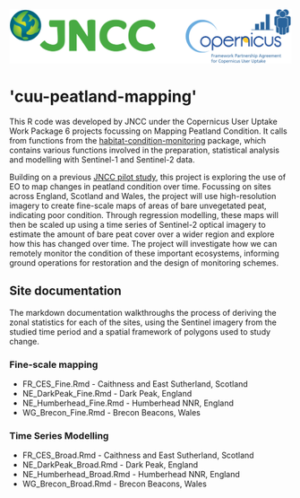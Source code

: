 
[<img src="logos.png">](https://jncc.gov.uk/our-work/copernicus-project/)

<p> 

# 'cuu-peatland-mapping'

This R code was developed by JNCC under the Copernicus User Uptake Work Package 6 projects focussing on Mapping Peatland Condition. It calls from functions from the [habitat-condition-monitoring](https://github.com/jncc/habitat-condition-monitoring) package, which contains various functions involved in the preparation, statistical analysis and modelling with Sentinel-1 and Sentinel-2 data.
<p>

Building on a previous [JNCC pilot study](https://github.com/jncc/bare-peat-mapping-pilot), this project is exploring the use of EO to map changes in peatland condition over time. Focussing on sites across England, Scotland and Wales, the project will use high-resolution imagery to create fine-scale maps of areas of bare unvegetated peat, indicating poor condition. Through regression modelling, these maps will then be scaled up using a time series of Sentinel-2 optical imagery to estimate the amount of bare peat cover over a wider region and explore how this has changed over time. The project will investigate how we can remotely monitor the condition of these important ecosystems, informing ground operations for restoration and the design of monitoring schemes.

<p> 

## Site documentation

The markdown documentation walkthroughs the process of deriving the zonal statistics for each of the sites, using the Sentinel imagery from the studied time period and a spatial framework of polygons used to study change. 

### Fine-scale mapping

* FR_CES_Fine.Rmd - Caithness and East Sutherland, Scotland
* NE_DarkPeak_Fine.Rmd - Dark Peak, England
* NE_Humberhead_Fine.Rmd - Humberhead NNR, England
* WG_Brecon_Fine.Rmd - Brecon Beacons, Wales

### Time Series Modelling

* FR_CES_Broad.Rmd - Caithness and East Sutherland, Scotland
* NE_DarkPeak_Broad.Rmd -  Dark Peak, England
* NE_Humberhead_Broad.Rmd - Humberhead NNR, England
* WG_Brecon_Broad.Rmd - Brecon Beacons, Wales
